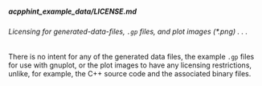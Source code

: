 ##### acpphint\_example\_data/LICENSE.md

###### Licensing for generated-data-files, `.gp` files, and plot images (\*.png) . . .
There is no intent for any of the generated data files, the example `.gp` files
for use with gnuplot, or the plot images to have any licensing restrictions,
unlike, for example, the C++ source code and the associated binary files.
